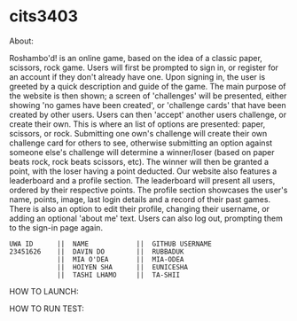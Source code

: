 # cits3403

About:

Roshambo'd! is an online game, based on the idea of a classic paper, scissors,
rock game. Users will first be prompted to sign in, or register for an account
if they don't already have one.
Upon signing in, the user is greeted by a quick description and guide of the game. The main purpose of the website is then shown; a screen of 'challenges' will be presented, either showing 'no games have been created', or 'challenge cards' that have been created by other users. Users can then 'accept' another users challenge, or create their own.
This is where an list of options are presented: paper, scissors, or rock. Submitting one own's challenge will create their own challenge card for others to see, otherwise submitting an option against someone else's challenge will determine a winner/loser (based on paper beats rock, rock beats scissors, etc).
The winner will then be granted a point, with the loser having a point deducted.
Our website also features a leaderboard and a profile section. The leaderboard will present all users, ordered by their respective points.
The profile section showcases the user's name, points, image, last login details and a record of their past games. There is also an option to edit their profile, changing their username, or adding an optional 'about me' text.
Users can also log out, prompting them to the sign-in page again.


    UWA ID      ||  NAME            ||  GITHUB USERNAME   
    23451626    ||  DAVIN DO        ||  RUBBADUK
                ||  MIA O'DEA       ||  MIA-ODEA
                ||  HOIYEN SHA      ||  EUNICESHA
                ||  TASHI LHAMO     ||  TA-SHII


HOW TO LAUNCH:

HOW TO RUN TEST:
